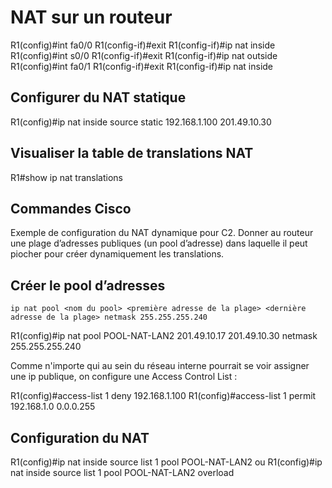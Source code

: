 # NAT sur un routeur

R1(config)#int fa0/0 
R1(config-if)#exit
R1(config-if)#ip nat inside 
R1(config)#int s0/0
R1(config-if)#exit 
R1(config-if)#ip nat outside
R1(config)#int fa0/1 
R1(config-if)#exit
R1(config-if)#ip nat inside

## Configurer du NAT statique

R1(config)#ip nat inside source static 192.168.1.100 201.49.10.30

## Visualiser la table de translations NAT

R1#show ip nat translations

## Commandes Cisco

Exemple de configuration du NAT dynamique pour C2.
Donner au routeur une plage d’adresses publiques (un pool
d’adresse) dans laquelle il peut piocher pour créer dynamiquement
les translations.

## Créer le pool d’adresses

`ip nat pool <nom du pool> <première adresse de la plage> <dernière adresse de la plage> netmask 255.255.255.240`

R1(config)#ip nat pool POOL-NAT-LAN2 201.49.10.17 201.49.10.30 netmask
255.255.255.240

Comme n'importe qui au sein du réseau interne pourrait se voir assigner une ip publique, on configure une Access Control List :

R1(config)#access-list 1 deny 192.168.1.100
R1(config)#access-list 1 permit 192.168.1.0 0.0.0.255

## Configuration du NAT

R1(config)#ip nat inside source list 1 pool POOL-NAT-LAN2
ou R1(config)#ip nat inside source list 1 pool POOL-NAT-LAN2 overload
